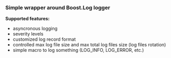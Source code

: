 ### Simple wrapper around Boost.Log logger ###
**Supported features:**

  * asyncronous logging
  * severity levels
  * customized log record format
  * controlled max log file size and max total log files size (log files rotation)
  * simple macro to log something (LOG\_INFO, LOG\_ERROR, etc.)